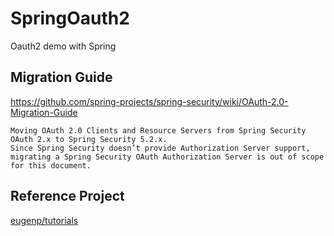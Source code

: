 # SpringOauth2
Oauth2 demo with Spring

## Migration Guide

https://github.com/spring-projects/spring-security/wiki/OAuth-2.0-Migration-Guide

```
Moving OAuth 2.0 Clients and Resource Servers from Spring Security OAuth 2.x to Spring Security 5.2.x. 
Since Spring Security doesn’t provide Authorization Server support, migrating a Spring Security OAuth Authorization Server is out of scope for this document.
```


## Reference Project

[eugenp/tutorials](https://github.com/eugenp/tutorials/tree/master/spring-security-modules/spring-security-sso)